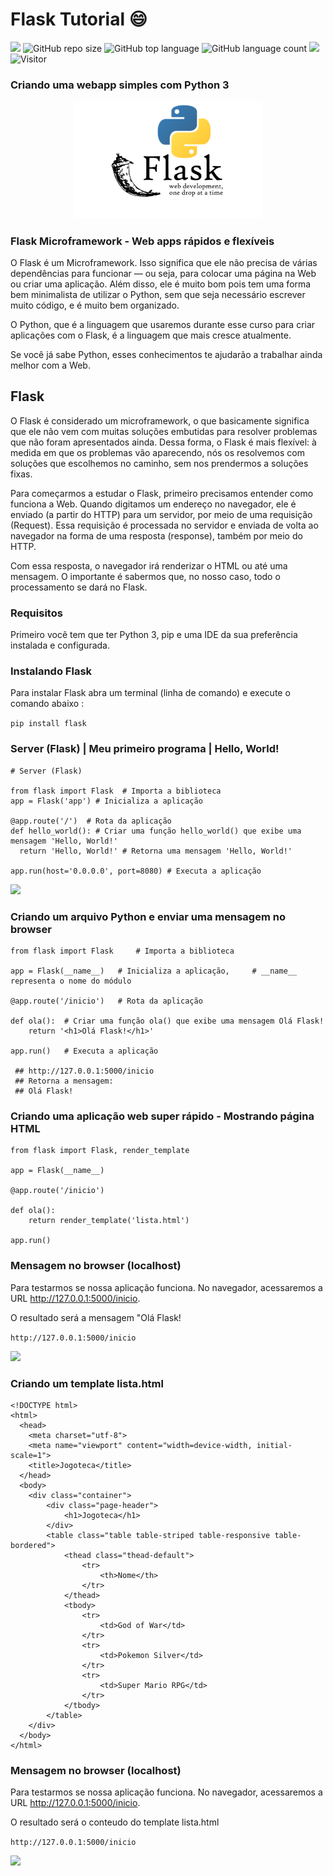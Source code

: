 # Flask Tutorial 😄

[![](https://img.shields.io/badge/made_by-eduardodsr-green)](https://github.com/eduardods/)
![GitHub repo size](https://img.shields.io/github/repo-size/eduardodsr/Flask)
![GitHub top language](https://img.shields.io/github/languages/top/eduardodsr/Flask)
![GitHub language count](https://img.shields.io/github/languages/count/eduardodsr/Flask)
[![](https://img.shields.io/badge/made_by-eduardodsr-green)](https://github.com/eduardods/)
![Visitor](https://visitor-badge.glitch.me/badge?page_id=eduardodsr.Flask)


### Criando uma webapp simples com Python 3

 <p align="center">
  <img src=https://github.com/eduardodsr/Flask/blob/master/python/flask-python.png?raw=true" alt="imagem" width="300px" />
 </p>
    

### Flask Microframework - Web apps rápidos e flexíveis

O Flask é um Microframework. Isso significa que ele não precisa de várias dependências para funcionar — ou seja, para colocar uma página na Web ou criar uma aplicação. 
Além disso, ele é muito bom pois tem uma forma bem minimalista de utilizar o Python, sem que seja necessário escrever muito código, e é muito bem organizado.

O Python, que é a linguagem que usaremos durante esse curso para criar aplicações com o Flask, é a linguagem que mais cresce atualmente. 

Se você já sabe Python, esses conhecimentos te ajudarão a trabalhar ainda melhor com a Web.

## Flask

O Flask é considerado um microframework, o que basicamente significa que ele não vem com muitas soluções embutidas para resolver problemas que não foram apresentados ainda. Dessa forma, o Flask é mais flexível: à medida em que os problemas vão aparecendo, nós os resolvemos com soluções que escolhemos no caminho, sem nos prendermos a soluções fixas.

Para começarmos a estudar o Flask, primeiro precisamos entender como funciona a Web. Quando digitamos um endereço no navegador, ele é enviado (a partir do HTTP) para um servidor, por meio de uma requisição (Request). Essa requisição é processada no servidor e enviada de volta ao navegador na forma de uma resposta (response), também por meio do HTTP.

Com essa resposta, o navegador irá renderizar o HTML ou até uma mensagem. O importante é sabermos que, no nosso caso, todo o processamento se dará no Flask.

### Requisitos

Primeiro você tem que ter Python 3, pip e uma IDE da sua preferência instalada e configurada. 

### Instalando Flask

Para instalar Flask abra um terminal (linha de comando) e execute o comando abaixo :

``` pip install flask ``` 

### Server (Flask) | Meu primeiro programa | Hello, World!

```
# Server (Flask)

from flask import Flask  # Importa a biblioteca
app = Flask('app') # Inicializa a aplicação

@app.route('/')  # Rota da aplicação
def hello_world(): # Criar uma função hello_world() que exibe uma mensagem 'Hello, World!'
  return 'Hello, World!' # Retorna uma mensagem 'Hello, World!'

app.run(host='0.0.0.0', port=8080) # Executa a aplicação

``` 
                                                                                                                  
                                                                                                                   
![](https://github.com/eduardodsr/Flask/blob/master/python/flask_hello_world.png?raw=true)


### Criando um arquivo Python e enviar uma mensagem no browser

```
from flask import Flask     # Importa a biblioteca

app = Flask(__name__)   # Inicializa a aplicação,     # __name__ representa o nome do módulo

@app.route('/inicio')   # Rota da aplicação

def ola():  # Criar uma função ola() que exibe uma mensagem Olá Flask!
    return '<h1>Olá Flask!</h1>'    

app.run()   # Executa a aplicação

 ## http://127.0.0.1:5000/inicio
 ## Retorna a mensagem: 
 ## Olá Flask!
```

### Criando uma aplicação web super rápido - Mostrando página HTML

```
from flask import Flask, render_template

app = Flask(__name__)

@app.route('/inicio')

def ola():
    return render_template('lista.html')

app.run()
```


###  Mensagem no browser (localhost)

Para testarmos se nossa aplicação funciona. No navegador, acessaremos a URL http://127.0.0.1:5000/inicio. 

O resultado será a mensagem "Olá Flask!

``` http://127.0.0.1:5000/inicio ```

  ![](https://github.com/eduardodsr/Flask/blob/master/python/Flask.png?raw=true)
  
    
  
  ### Criando um template lista.html

```
<!DOCTYPE html>
<html>
  <head>
    <meta charset="utf-8">
    <meta name="viewport" content="width=device-width, initial-scale=1">
    <title>Jogoteca</title>
  </head>
  <body>
    <div class="container">
        <div class="page-header">
            <h1>Jogoteca</h1>
        </div>
        <table class="table table-striped table-responsive table-bordered">
            <thead class="thead-default">
                <tr>
                    <th>Nome</th>
                </tr>
            </thead>
            <tbody>
                <tr>
                    <td>God of War</td>
                </tr>
                <tr>
                    <td>Pokemon Silver</td>
                </tr>
                <tr>
                    <td>Super Mario RPG</td>
                </tr>
            </tbody>
        </table>
    </div>
  </body>
</html>
```

###  Mensagem no browser (localhost)

Para testarmos se nossa aplicação funciona. No navegador, acessaremos a URL http://127.0.0.1:5000/inicio. 

O resultado será o conteudo do template lista.html

``` http://127.0.0.1:5000/inicio ```

    
   ![](https://github.com/eduardodsr/Flask/blob/master/python/Flask2.png?raw=true)
 

```Fontes: ´´´  https://www.alura.com.br/conteudo/flask-rotas-templates-autenticacao
